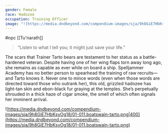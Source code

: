 ```yaml
---
gender: Female
race: Hadozee
occupation: Training Officer
image: "![https://media.dndbeyond.com/compendium-images/sja/9h8GiE7HbKsyOg18/01-011.boatswain-tarto.png|400](https://media.dndbeyond.com/compendium-images/sja/9h8GiE7HbKsyOg18/01-011.boatswain-tarto.png)"
---
```

 #npc [[Tu'narath]]

>“Listen to what I tell you; it might just save your life.”

The scars that Trainer Tarto bears are testament to her status as a battle-hardened veteran. Despite having one of her wing flaps torn away long ago, she remains as capable as ever while on board a ship. Spelljammer Academy has no better person to spearhead the training of raw recruits—and Tarto knows it. Never one to mince words (even when those words are directed toward those who outrank her), this old, grizzled hadozee has light-tan skin and ebon-black fur graying at the temples. She’s perpetually shrouded in a thick haze of cigar smoke, the smell of which often signals her imminent arrival.

![https://media.dndbeyond.com/compendium-images/sja/9h8GiE7HbKsyOg18/01-011.boatswain-tarto.png|400](https://media.dndbeyond.com/compendium-images/sja/9h8GiE7HbKsyOg18/01-011.boatswain-tarto.png)

